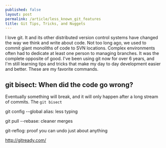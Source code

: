 ```yaml
---
published: false
layout: post
permalink: /article/less_known_git_features
title: Git Tips, Tricks, and Nuggets
---
```


I love git. It and its other distributed version control systems have changed the way we think and write about code. Not too long ago, we used to commit giant monoliths of code to SVN locations. Complex environments often had to dedicate at least one person to managing branches. It was the complete opposite of good. I've been using git now for over 6 years, and I'm still learning tips and tricks that make my day to day development easier and better. These are my favorite commands.

## git bisect: When did the code go wrong?
Eventually something will break, and it will only happen after a long stream of commits. The `git bisect`

git config --global alias: less typing

git pull --rebase: cleaner merges

git-reflog: proof you can undo just about anything

http://gitready.com/
